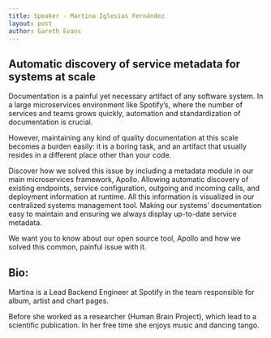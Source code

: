 ```yaml
---
title: Speaker - Martina Iglesias Fernández
layout: post
author: Gareth Evans
---
```


## Automatic discovery of service metadata for systems at scale
 
Documentation is a painful yet necessary artifact of any software system. In a large microservices environment like Spotify’s, where the number of services and teams grows quickly, automation and standardization of documentation is crucial.

However, maintaining any kind of quality documentation at this scale becomes a burden easily: it is a boring task, and an artifact that usually resides in a different place other than your code.

Discover how we solved this issue by including a metadata module in our main microservices framework, Apollo. Allowing automatic discovery of existing endpoints, service configuration, outgoing and incoming calls, and deployment information at runtime. All this information is visualized in our centralized systems management tool. Making our systems’ documentation easy to maintain and ensuring we always display up-to-date service metadata.

We want you to know about our open source tool, Apollo and how we solved this common, painful issue with it.

## Bio:

Martina is a Lead Backend Engineer at Spotify in the team responsible for album, artist and chart pages.

Before she worked as a researcher (Human Brain Project), which lead to a scientific publication. In her free time she enjoys music and dancing tango.